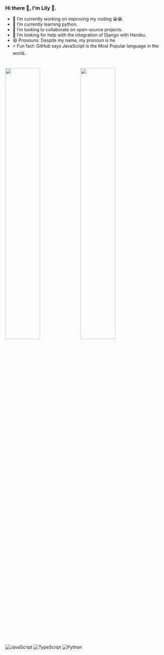 ### Hi there 👋, I'm Lily 🌸.

<!--
**LilyCrown999/LilyCrown999** is a ✨ _special_ ✨ repository because its `README.md` (this file) appears on your GitHub profile.

Here are some ideas to get you started:

- 🔭 I’m currently working on ...
- 🌱 I’m currently learning ...
- 👯 I’m looking to collaborate on ...
- 🤔 I’m looking for help with ...
- 💬 Ask me about ...
- 📫 How to reach me: ...
- 😄 Pronouns: ...
- ⚡ Fun fact: ...
-->

- 🔭 I’m currently working on improving my coding 😀😁.
- 🌱 I’m currently learning python.
- 👯 I’m looking to collaborate on open-source projects.
- 🤔 I’m looking for help with the integration of Django with Heroku.
- 😄 Pronouns: Despite my name, my pronoun is he.
- ⚡ Fun fact: GitHub says JavaScript is the Most Popular language in the world.

#

<img align="left" width="47%" src="https://github-readme-stats.vercel.app/api?username=LilyCrown999&theme=radical" alt="">
<img align="left" width="47%" src="https://github-readme-stats.vercel.app/api/top-langs/?username=LilyCrown999&layout=compact" alt="">

#

![JavaScript](https://img.shields.io/badge/javascript-%23323330.svg?style=for-the-badge&logo=javascript&logoColor=%23F7DF1E)
![TypeScript](https://img.shields.io/badge/typescript-%23007ACC.svg?style=for-the-badge&logo=typescript&logoColor=white)
![Python](https://img.shields.io/badge/python-3670A0?style=for-the-badge&logo=python&logoColor=ffdd54)
